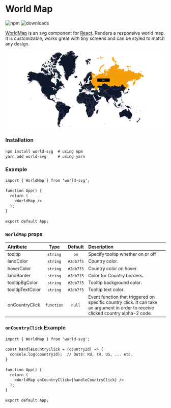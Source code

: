 # World Map

![npm](https://img.shields.io/npm/v/world-svg?color=blue&label=version)
![downloads](https://img.shields.io/npm/dt/world-svg?color=green)

[WorldMap](https://github.com/kushadige/world-svg) is an svg component for [React](https://reactjs.org). Renders a responsive world map. It is customizable, works great with tiny screens and can be styled to match any design.

![World Map](./img/world-map.png "world svg")

### Installation

```shell
npm install world-svg  # using npm
yarn add world-svg     # using yarn
```

### Example

```tsx
import { WorldMap } from 'world-svg';

function App() {
  return (
    <WorldMap />
  );
}

export default App;
```

### `WorldMap` props

| Attribute      |     Type     |  Default  | Description  |
| :------------- | :----------: | :-------: | :------------------------------------------------------------------------------------------------------------- |
| tooltip               |   `string`   |    `on`     | Specify tooltip whether on or off                       |
| landColor             |   `string`   |  `#2db7f5`  | Country color.                                          |
| hoverColor            |   `string`   |  `#2db7f5`  | Country color on hover.                                 |
| landBorder            |   `string`   |  `#2db7f5`  | Color for Country borders.                              |
| tooltipBgColor        |   `string`   |  `#2db7f5`  | Tooltip background color.                               |
| tooltipTextColor      |   `string`   |  `#2db7f5`  | Tooltip text color.                                     |
| onCountryClick        |  `function`  |   `null`    | Event function that triggered on specific country click. It can take an argument in order to receive clicked country alpha-2 code. |

### `onCountryClick` Example

```tsx
import { WorldMap } from 'world-svg';

const handleCountryClick = (countryId) => {
  console.log(countryId);  // Outs: RU, TR, US, ... etc.
}

function App() {
  return (
    <WorldMap onCountryClick={handleCountryClick} />
  );
}

export default App;
```

